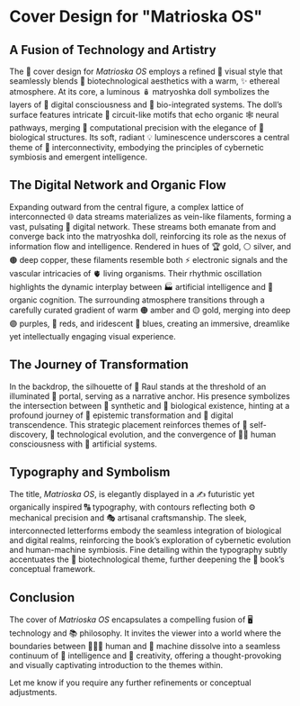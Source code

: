 # Cover Design for "Matrioska OS"

## A Fusion of Technology and Artistry

The 📖 cover design for *Matrioska OS* employs a refined 🎨 visual style that seamlessly blends 🧬 biotechnological aesthetics with a warm, ✨ ethereal atmosphere. At its core, a luminous 🪆 matryoshka doll symbolizes the layers of 💾 digital consciousness and 🧠 bio-integrated systems. The doll’s surface features intricate 🔌 circuit-like motifs that echo organic 🕸️ neural pathways, merging 🤖 computational precision with the elegance of 🌿 biological structures. Its soft, radiant 💡 luminescence underscores a central theme of 🔗 interconnectivity, embodying the principles of cybernetic symbiosis and emergent intelligence.

## The Digital Network and Organic Flow

Expanding outward from the central figure, a complex lattice of interconnected 🌐 data streams materializes as vein-like filaments, forming a vast, pulsating 📡 digital network. These streams both emanate from and converge back into the matryoshka doll, reinforcing its role as the nexus of information flow and intelligence. Rendered in hues of 🏆 gold, ⚪ silver, and 🟤 deep copper, these filaments resemble both ⚡ electronic signals and the vascular intricacies of 🫀 living organisms. Their rhythmic oscillation highlights the dynamic interplay between 🏭 artificial intelligence and 🧠 organic cognition. The surrounding atmosphere transitions through a carefully curated gradient of warm 🟠 amber and 🟡 gold, merging into deep 🟣 purples, 🔴 reds, and iridescent 🔵 blues, creating an immersive, dreamlike yet intellectually engaging visual experience.

## The Journey of Transformation

In the backdrop, the silhouette of 🚶 Raul stands at the threshold of an illuminated 🚪 portal, serving as a narrative anchor. His presence symbolizes the intersection between 🦾 synthetic and 🧬 biological existence, hinting at a profound journey of 📖 epistemic transformation and 💫 digital transcendence. This strategic placement reinforces themes of 🔎 self-discovery, 🚀 technological evolution, and the convergence of 🧑‍💻 human consciousness with 🤖 artificial systems.

## Typography and Symbolism

The title, *Matrioska OS*, is elegantly displayed in a ✍️ futuristic yet organically inspired 🔠 typography, with contours reflecting both ⚙️ mechanical precision and 🎭 artisanal craftsmanship. The sleek, interconnected letterforms embody the seamless integration of biological and digital realms, reinforcing the book’s exploration of cybernetic evolution and human-machine symbiosis. Fine detailing within the typography subtly accentuates the 🧬 biotechnological theme, further deepening the 📖 book’s conceptual framework.

## Conclusion

The cover of *Matrioska OS* encapsulates a compelling fusion of 🖥️ technology and 📚 philosophy. It invites the viewer into a world where the boundaries between 🧑‍🤝‍🧑 human and 🤖 machine dissolve into a seamless continuum of 🧠 intelligence and 🎨 creativity, offering a thought-provoking and visually captivating introduction to the themes within.

Let me know if you require any further refinements or conceptual adjustments.


